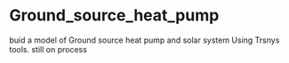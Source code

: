 # Ground_source_heat_pump
buid a model of Ground source heat pump and solar system Using Trsnys tools.
still on process
